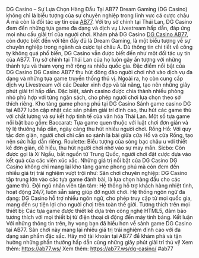 DG Casino – Sự Lựa Chọn Hàng Đầu Tại AB77
Dream Gaming (DG Casino) không chỉ là biểu tượng của sự chuyên nghiệp trong lĩnh vực cá cược châu Á mà còn là đối tác uy tín của [AB77](https://ab77.ws/). Với trụ sở chính tại Thái Lan, DG Casino đem đến những tựa game đa dạng và dịch vụ Livestream hấp dẫn, đáp ứng mọi nhu cầu giải trí của người chơi.
Khám phá DG Casino
[DG Casino AB77](https://ab77.ws/dg-casino/), còn được biết đến với tên đầy đủ là Dream Gaming, là một biểu tượng về sự chuyên nghiệp trong ngành cá cược tại châu Á. Dù thông tin chi tiết về công ty không quá phổ biến, DG Casino vẫn được biết đến như một đối tác uy tín của AB77. Trụ sở chính tại Thái Lan của họ luôn gây ấn tượng với những thành tựu và tham vọng mở rộng ra nhiều quốc gia.
Đặc điểm nổi bật của DG Casino
DG Casino AB77 thu hút đông đảo người chơi nhờ vào dịch vụ đa dạng và những tựa game truyền thống thú vị. Ngoài ra, họ còn cung cấp dịch vụ Livestream với các Dealer xinh đẹp và tài năng, tạo nên những giây phút giải trí hấp dẫn. Đặc biệt, sảnh casino được chia thành nhiều phòng nhỏ phù hợp với từng ngân sách, cho phép người chơi lựa chọn theo sở thích riêng.
Kho tàng game phong phú tại DG Casino
Sảnh game casino DG tại AB77 luôn cập nhật các sản phẩm giải trí đỉnh cao, thu hút các game thủ với chất lượng và sự kết hợp tinh tế của văn hóa Thái Lan. Một số tựa game nổi bật bao gồm:
Baccarat: Tựa game quen thuộc với luật chơi đơn giản và tỷ lệ thưởng hấp dẫn, ngày càng thu hút nhiều người chơi.
Rồng Hổ: Với quy tắc đơn giản, người chơi chỉ cần so sánh lá bài giữa cửa Hổ và cửa Rồng, tạo nên sức hấp dẫn riêng.
Roulette: Biểu tượng của sòng bạc châu  u với thiết kế đơn giản, dễ hiểu, thu hút người chơi nhờ vào sự may mắn.
Sicbo: Còn được gọi là Xí Ngầu, bắt nguồn từ Trung Quốc, người chơi đặt cược dựa vào kết quả của các viên xúc xắc.
Những giá trị nổi bật của DG Casino
DG Casino không chỉ mang lại kho tàng game phong phú mà còn đem đến nhiều giá trị trải nghiệm vượt trội như:
Sân chơi chuyên nghiệp: DG Casino tập trung lớn vào các tựa game đánh bài, là lựa chọn hàng đầu cho các game thủ.
Đội ngũ nhân viên tận tâm: Hệ thống hỗ trợ khách hàng nhiệt tình, hoạt động 24/7, luôn sẵn sàng giúp đỡ người chơi.
Hệ thống ngôn ngữ đa dạng: DG Casino hỗ trợ nhiều ngôn ngữ, cho phép truy cập từ mọi quốc gia, mang đến sự tiện lợi cho người chơi trên toàn thế giới.
Tương thích trên mọi thiết bị: Các tựa game được thiết kế dựa trên công nghệ HTML5, đảm bảo tương thích với mọi thiết bị từ điện thoại di động đến máy tính bảng.
Kết luận
Với những thông tin trên, hy vọng bạn đã hiểu hơn về sảnh game DG Casino tại AB77. Sân chơi này mang lại nhiều giá trị trải nghiệm đỉnh cao với đa dạng sản phẩm đặc sắc. Hãy mở tài khoản tại AB77 để khám phá và tận hưởng những phần thưởng hấp dẫn cùng những giây phút giải trí thú vị!
Xem thêm: https://ab77.ws/
Xem thêm: https://ab77.ws/dg-casino/
#ab77

